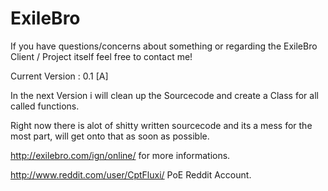 ExileBro
========

If you have questions/concerns about something or regarding the ExileBro Client / Project itself feel free to contact me!


Current Version : 0.1 [A]

In the next Version i will clean up the Sourcecode and create a Class for all called functions. 

Right now there is alot of shitty written sourcecode and its a mess for the most part, will get onto that as soon as possible.


http://exilebro.com/ign/online/ for more informations.

http://www.reddit.com/user/CptFluxi/ PoE Reddit Account.
